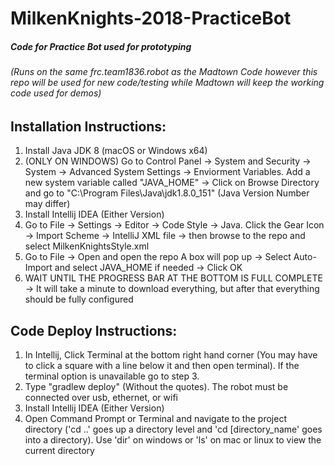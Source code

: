 # MilkenKnights-2018-PracticeBot
##### Code for Practice Bot used for prototyping
###### (Runs on the same frc.team1836.robot as the Madtown Code however this repo will be used for new code/testing while Madtown will keep the working code used for demos)

## Installation Instructions:
1. Install Java JDK 8 (macOS or Windows x64)
2. (ONLY ON WINDOWS) Go to Control Panel -> System and Security -> System -> Advanced System Settings -> Enviorment Variables. Add a new system variable called "JAVA_HOME" -> Click on Browse Directory and go to "C:\Program Files\Java\jdk1.8.0_151" (Java Version Number may differ)
2. Install Intellij IDEA (Either Version)
3. Go to File -> Settings -> Editor -> Code Style -> Java. Click the Gear Icon -> Import Scheme -> IntelliJ XML file -> then browse to the repo and select MilkenKnightsStyle.xml
4. Go to File -> Open and open the repo
A box will pop up -> Select Auto-Import and select JAVA_HOME if needed -> Click OK
5. WAIT UNTIL THE PROGRESS BAR AT THE BOTTOM IS FULL COMPLETE -> It will take a minute to download everything, but after that everything should be fully configured

## Code Deploy Instructions:
1. In Intellij, Click Terminal at the bottom right hand corner (You may have to click a square with a line below it and then open terminal). If the terminal option is unavailable go to step 3.
2. Type "gradlew deploy" (Without the quotes). The robot must be connected over usb, ethernet, or wifi
2. Install Intellij IDEA (Either Version)
3. Open Command Prompt or Terminal and navigate to the project directory ('cd ..' goes up a directory level and 'cd [directory_name' goes into a directory). Use 'dir' on windows or 'ls' on mac or linux to view the current directory
 

